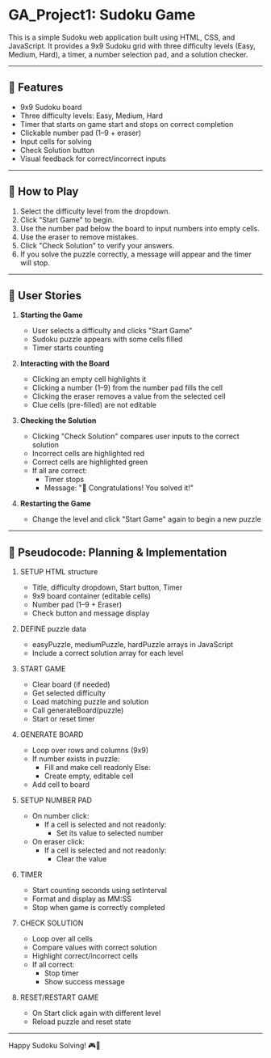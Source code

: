 # GA_Project1: Sudoku Game

This is a simple Sudoku web application built using HTML, CSS, and JavaScript. It provides a 9x9 Sudoku grid with three difficulty levels (Easy, Medium, Hard), a timer, a number selection pad, and a solution checker.

---

## 🔧 Features

- 9x9 Sudoku board
- Three difficulty levels: Easy, Medium, Hard
- Timer that starts on game start and stops on correct completion
- Clickable number pad (1–9 + eraser)
- Input cells for solving
- Check Solution button
- Visual feedback for correct/incorrect inputs

---

## 🚀 How to Play

1. Select the difficulty level from the dropdown.
2. Click "Start Game" to begin.
3. Use the number pad below the board to input numbers into empty cells.
4. Use the eraser to remove mistakes.
5. Click "Check Solution" to verify your answers.
6. If you solve the puzzle correctly, a message will appear and the timer will stop.

---

## 📘 User Stories

1. **Starting the Game**
   - User selects a difficulty and clicks "Start Game"
   - Sudoku puzzle appears with some cells filled
   - Timer starts counting

2. **Interacting with the Board**
   - Clicking an empty cell highlights it
   - Clicking a number (1–9) from the number pad fills the cell
   - Clicking the eraser removes a value from the selected cell
   - Clue cells (pre-filled) are not editable

3. **Checking the Solution**
   - Clicking "Check Solution" compares user inputs to the correct solution
   - Incorrect cells are highlighted red
   - Correct cells are highlighted green
   - If all are correct:
     - Timer stops
     - Message: "🎉 Congratulations! You solved it!"

4. **Restarting the Game**
   - Change the level and click "Start Game" again to begin a new puzzle

---

## 🧠 Pseudocode: Planning & Implementation

1. SETUP HTML structure
    - Title, difficulty dropdown, Start button, Timer
    - 9x9 board container (editable cells)
    - Number pad (1–9 + Eraser)
    - Check button and message display

2. DEFINE puzzle data
    - easyPuzzle, mediumPuzzle, hardPuzzle arrays in JavaScript
    - Include a correct solution array for each level

3. START GAME
    - Clear board (if needed)
    - Get selected difficulty
    - Load matching puzzle and solution
    - Call generateBoard(puzzle)
    - Start or reset timer

4. GENERATE BOARD
    - Loop over rows and columns (9x9)
    - If number exists in puzzle:
        - Fill and make cell readonly
      Else:
        - Create empty, editable cell
    - Add cell to board

5. SETUP NUMBER PAD
    - On number click:
        - If a cell is selected and not readonly:
            - Set its value to selected number
    - On eraser click:
        - If a cell is selected and not readonly:
            - Clear the value

6. TIMER
    - Start counting seconds using setInterval
    - Format and display as MM:SS
    - Stop when game is correctly completed

7. CHECK SOLUTION
    - Loop over all cells
    - Compare values with correct solution
    - Highlight correct/incorrect cells
    - If all correct:
        - Stop timer
        - Show success message

8. RESET/RESTART GAME
    - On Start click again with different level
    - Reload puzzle and reset state

---

Happy Sudoku Solving! 🎮🧠
